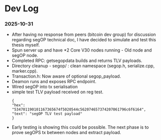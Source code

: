 # Dev Log
### 2025-10-31
- After having no response from peers (bitcoin dev group) for discussion regarding segOP technical doc, I have decided to simulate and test this thesis myself.
- Spun server up and have *2 Core V30 nodes running - Old node and segOP node.
- Completed RPC: getsegopdata builds and returns TLV payloads.
- Directory cleanup - segop/ : clean namespace (segop.h, serialize.cpp, marker.cpp).
- Transaction.h: Now aware of optional segop_payload.
- Deamon runs and exposes RPC endpoint.
- Wired segOP into tx serialisation
- simple test TLV payload received on reg test.
  ```
  {
  "hex": "534701190101167365674f5020544c562074657374207061796c6f6164",
  "text": "segOP TLV test payload"
  }
  ```
 - Early testing is showing this could be possible. The next phase is to prove segOPS tx between nodes and extract payload.

